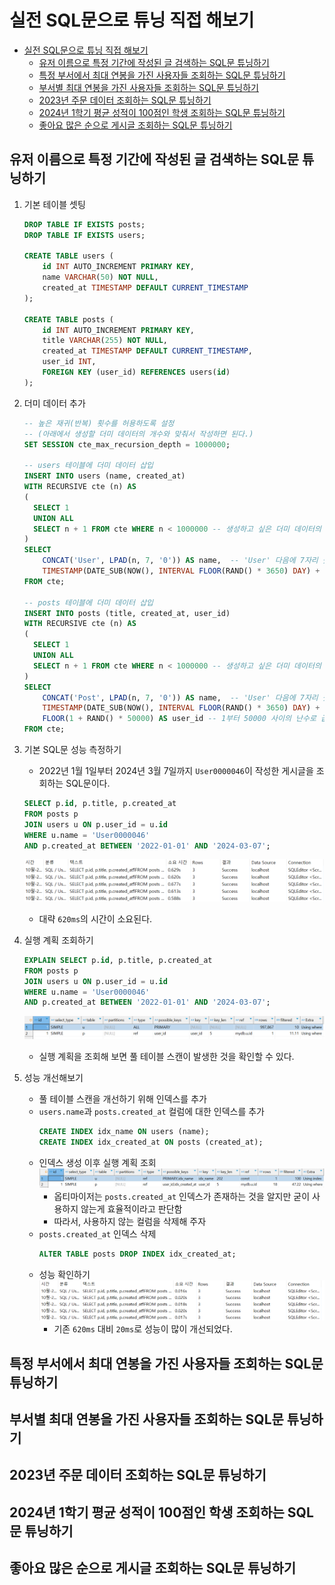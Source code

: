 # 실전 SQL문으로 튜닝 직접 해보기
- [실전 SQL문으로 튜닝 직접 해보기](#실전-sql문으로-튜닝-직접-해보기)
  - [유저 이름으로 특정 기간에 작성된 글 검색하는 SQL문 튜닝하기](#유저-이름으로-특정-기간에-작성된-글-검색하는-sql문-튜닝하기)
  - [특정 부서에서 최대 연봉을 가진 사용자들 조회하는 SQL문 튜닝하기](#특정-부서에서-최대-연봉을-가진-사용자들-조회하는-sql문-튜닝하기)
  - [부서별 최대 연봉을 가진 사용자들 조회하는 SQL문 튜닝하기](#부서별-최대-연봉을-가진-사용자들-조회하는-sql문-튜닝하기)
  - [2023년 주문 데이터 조회하는 SQL문 튜닝하기](#2023년-주문-데이터-조회하는-sql문-튜닝하기)
  - [2024년 1학기 평균 성적이 100점인 학생 조회하는 SQL문 튜닝하기](#2024년-1학기-평균-성적이-100점인-학생-조회하는-sql문-튜닝하기)
  - [좋아요 많은 순으로 게시글 조회하는 SQL문 튜닝하기](#좋아요-많은-순으로-게시글-조회하는-sql문-튜닝하기)

## 유저 이름으로 특정 기간에 작성된 글 검색하는 SQL문 튜닝하기
1. 기본 테이블 셋팅
    ```sql
    DROP TABLE IF EXISTS posts;
    DROP TABLE IF EXISTS users;

    CREATE TABLE users (
        id INT AUTO_INCREMENT PRIMARY KEY,
        name VARCHAR(50) NOT NULL,
        created_at TIMESTAMP DEFAULT CURRENT_TIMESTAMP
    );

    CREATE TABLE posts (
        id INT AUTO_INCREMENT PRIMARY KEY,
        title VARCHAR(255) NOT NULL,
        created_at TIMESTAMP DEFAULT CURRENT_TIMESTAMP,
        user_id INT,
        FOREIGN KEY (user_id) REFERENCES users(id)
    );
    ```
2. 더미 데이터 추가
    ```sql
    -- 높은 재귀(반복) 횟수를 허용하도록 설정
    -- (아래에서 생성할 더미 데이터의 개수와 맞춰서 작성하면 된다.)
    SET SESSION cte_max_recursion_depth = 1000000; 

    -- users 테이블에 더미 데이터 삽입
    INSERT INTO users (name, created_at)
    WITH RECURSIVE cte (n) AS
    (
      SELECT 1
      UNION ALL
      SELECT n + 1 FROM cte WHERE n < 1000000 -- 생성하고 싶은 더미 데이터의 개수
    )
    SELECT 
        CONCAT('User', LPAD(n, 7, '0')) AS name,  -- 'User' 다음에 7자리 숫자로 구성된 이름 생성
        TIMESTAMP(DATE_SUB(NOW(), INTERVAL FLOOR(RAND() * 3650) DAY) + INTERVAL FLOOR(RAND() * 86400) SECOND) AS created_at -- 최근 10년 내의 임의의 날짜와 시간 생성
    FROM cte;

    -- posts 테이블에 더미 데이터 삽입
    INSERT INTO posts (title, created_at, user_id)
    WITH RECURSIVE cte (n) AS
    (
      SELECT 1
      UNION ALL
      SELECT n + 1 FROM cte WHERE n < 1000000 -- 생성하고 싶은 더미 데이터의 개수
    )
    SELECT 
        CONCAT('Post', LPAD(n, 7, '0')) AS name,  -- 'User' 다음에 7자리 숫자로 구성된 이름 생성
        TIMESTAMP(DATE_SUB(NOW(), INTERVAL FLOOR(RAND() * 3650) DAY) + INTERVAL FLOOR(RAND() * 86400) SECOND) AS created_at, -- 최근 10년 내의 임의의 날짜와 시간 생성
        FLOOR(1 + RAND() * 50000) AS user_id -- 1부터 50000 사이의 난수로 급여 생성
    FROM cte;
    ```
3. 기본 SQL문 성능 측정하기
   - 2022년 1월 1일부터 2024년 3월 7일까지 `User0000046`이 작성한 게시글을 조회하는 SQL문이다.
   ```sql
   SELECT p.id, p.title, p.created_at
   FROM posts p
   JOIN users u ON p.user_id = u.id
   WHERE u.name = 'User0000046'
   AND p.created_at BETWEEN '2022-01-01' AND '2024-03-07';
   ```
   ![alt text](./images/sql-tuning-1_1.png)
   - 대략 `620ms`의 시간이 소요된다.

4. 실행 계획 조회하기
    ```sql
    EXPLAIN SELECT p.id, p.title, p.created_at
    FROM posts p
    JOIN users u ON p.user_id = u.id
    WHERE u.name = 'User0000046'
    AND p.created_at BETWEEN '2022-01-01' AND '2024-03-07';
    ```
    ![alt text](./images/sql-tuning-1_2.png)
    - 실행 계획을 조회해 보면 풀 테이블 스캔이 발생한 것을 확인할 수 있다.
5. 성능 개선해보기
    - 풀 테이블 스캔을 개선하기 위해 인덱스를 추가
    - `users.name`과 `posts.created_at` 컬럼에 대한 인덱스를 추가
      ```sql
      CREATE INDEX idx_name ON users (name);
      CREATE INDEX idx_created_at ON posts (created_at);
      ```
    - 인덱스 생성 이후 실행 계획 조회
      ![alt text](./images/sql-tuning-1_3.png)
      - 옵티마이저는 `posts.created_at` 인덱스가 존재하는 것을 알지만 굳이 사용하지 않는게 효율적이라고 판단함
      - 따라서, 사용하지 않는 컬럼을 삭제해 주자
    - `posts.created_at` 인덱스 삭제
      ```sql
      ALTER TABLE posts DROP INDEX idx_created_at;
      ```
    - 성능 확인하기
      ![alt text](./images/sql-tuning-1_4.png)
      - 기존 `620ms` 대비 `20ms`로 성능이 많이 개선되었다.

## 특정 부서에서 최대 연봉을 가진 사용자들 조회하는 SQL문 튜닝하기

## 부서별 최대 연봉을 가진 사용자들 조회하는 SQL문 튜닝하기

## 2023년 주문 데이터 조회하는 SQL문 튜닝하기

## 2024년 1학기 평균 성적이 100점인 학생 조회하는 SQL문 튜닝하기

## 좋아요 많은 순으로 게시글 조회하는 SQL문 튜닝하기
